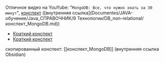 
Отличное видео на YouYube: "`MongoDB: Все, что нужно знать за 30 минут`", [конспект](https://suchkov.tech/%D0%BE%D1%81%D0%BD%D0%BE%D0%B2%D1%8B-mongodb/) ([внутренняя ссылка](Documentes/JAVA-обучение/Java_СПРАВОЧНИК/9 Технологии/DB_non-relational/конспект_MongoDB.md))

- [Краткий конспект](https://suchkov.tech/%D0%BE%D1%81%D0%BD%D0%BE%D0%B2%D1%8B-mongodb/)
- [Краткий конспект](https://suchkov.tech/%D0%BE%D1%81%D0%BD%D0%BE%D0%B2%D1%8B-mongodb/)

скопированный конспект:   [[конспект_MongoDB]] (внутренняя ссылка Obsidian)

